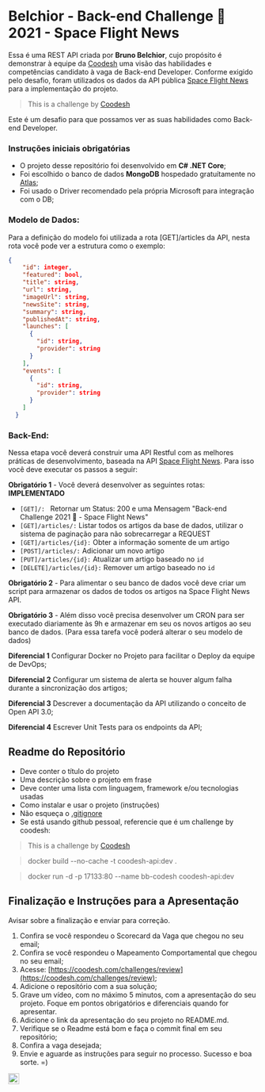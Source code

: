 # Belchior - Back-end Challenge 🏅 2021 - Space Flight News

Essa é uma REST API criada por **Bruno Belchior**, cujo propósito é demonstrar à equipe da [Coodesh](https://coodesh.com/) uma visão das habilidades e competências candidato à vaga de Back-end Developer.
Conforme exigido pelo desafio, foram utilizados os dados da API pública [Space Flight News](https://api.spaceflightnewsapi.net/v3/documentation) para a implementação do projeto.

>  This is a challenge by [Coodesh](https://coodesh.com/)

Este é um desafio para que possamos ver as suas habilidades como Back-end Developer.

### Instruções iniciais obrigatórias

- O projeto desse repositório foi desenvolvido em **C# .NET Core**;
- Foi escolhido o banco de dados **MongoDB** hospedado gratuítamente no [Atlas](https://www.mongodb.com/cloud/atlas);
- Foi usado o Driver recomendado pela própria Microsoft para integração com o DB;

### Modelo de Dados:

Para a definição do modelo foi utilizada a rota [GET]/articles da API, nesta rota você pode ver a estrutura como o exemplo:

```json
{
    "id": integer,
    "featured": bool,
    "title": string,
    "url": string,
    "imageUrl": string,
    "newsSite": string,
    "summary": string,
    "publishedAt": string,
    "launches": [
      {
        "id": string,
        "provider": string
      }
    ],
    "events": [
      {
        "id": string,
        "provider": string
      }
    ]
  }
```

### Back-End:

Nessa etapa você deverá construir uma API Restful com as melhores práticas de desenvolvimento, baseada na API [Space Flight News](https://api.spaceflightnewsapi.net/v3/documentation). Para isso você deve executar os passos a seguir:

**Obrigatório 1** - Você deverá desenvolver as seguintes rotas: **IMPLEMENTADO**

- `[GET]/: ` Retornar um Status: 200 e uma Mensagem "Back-end Challenge 2021 🏅 - Space Flight News"
- `[GET]/articles/:`   Listar todos os artigos da base de dados, utilizar o sistema de paginação para não sobrecarregar a REQUEST
- `[GET]/articles/{id}:` Obter a informação somente de um artigo
- `[POST]/articles/:` Adicionar um novo artigo
- `[PUT]/articles/{id}:` Atualizar um artigo baseado no `id`
- `[DELETE]/articles/{id}:` Remover um artigo baseado no `id`

**Obrigatório 2** - Para alimentar o seu banco de dados você deve criar um script para armazenar os dados de todos os artigos na Space Flight News API. 

**Obrigatório 3** - Além disso você precisa desenvolver um CRON para ser executado diariamente às 9h e armazenar em seu os novos artigos ao seu banco de dados. (Para essa tarefa você poderá alterar o seu modelo de dados) 

**Diferencial 1** Configurar Docker no Projeto para facilitar o Deploy da equipe de DevOps;

**Diferencial 2** Configurar um sistema de alerta se houver algum falha durante a sincronização dos artigos;

**Diferencial 3** Descrever a documentação da API utilizando o conceito de Open API 3.0;

**Diferencial 4** Escrever Unit Tests para os endpoints da API;

## Readme do Repositório

- Deve conter o título do projeto
- Uma descrição sobre o projeto em frase
- Deve conter uma lista com linguagem, framework e/ou tecnologias usadas
- Como instalar e usar o projeto (instruções)
- Não esqueça o [.gitignore](https://www.toptal.com/developers/gitignore)
- Se está usando github pessoal, referencie que é um challenge by coodesh:  

>  This is a challenge by [Coodesh](https://coodesh.com/)

>  docker build --no-cache -t coodesh-api:dev .

>  docker run -d -p 17133:80 --name bb-codesh coodesh-api:dev

## Finalização e Instruções para a Apresentação

Avisar sobre a finalização e enviar para correção.

1. Confira se você respondeu o Scorecard da Vaga que chegou no seu email;
2. Confira se você respondeu o Mapeamento Comportamental que chegou no seu email;
3. Acesse: [https://coodesh.com/challenges/review](https://coodesh.com/challenges/review);
4. Adicione o repositório com a sua solução;
5. Grave um vídeo, com no máximo 5 minutos, com a apresentação do seu projeto. Foque em pontos obrigatórios e diferenciais quando for apresentar.
6. Adicione o link da apresentação do seu projeto no README.md.
7. Verifique se o Readme está bom e faça o commit final em seu repositório;
8. Confira a vaga desejada;
9. Envie e aguarde as instruções para seguir no processo. Sucesso e boa sorte. =)

<a target="_blank" href="https://www.linkedin.com/in/brunovicenteb/"> 
  <img align="left" alt="LinkdeIN" width="22px" src="https://cdn.jsdelivr.net/npm/simple-icons@v3/icons/linkedin.svg" />
</a>